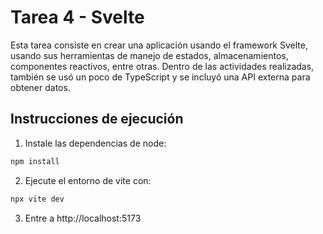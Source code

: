 # Tarea 4 - Svelte

Esta tarea consiste en crear una aplicación usando el framework Svelte, usando sus herramientas de manejo de estados, almacenamientos, componentes reactivos, entre otras. Dentro de las actividades realizadas, también se usó un poco de TypeScript y se incluyó una API externa para obtener datos.

## Instrucciones de ejecución

1. Instale las dependencias de node:

```bash
npm install
```

2. Ejecute el entorno de vite con:

```bash
npx vite dev
```

3. Entre a http://localhost:5173
